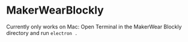 # MakerWearBlockly

Currently only works on Mac:
Open Terminal in the MakerWear Blockly directory and run ``electron .``
